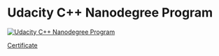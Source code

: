 # Udacity C++ Nanodegree Program

[![Udacity C++ Nanodegree Program](https://img.shields.io/badge/Udacity-C%2B%2B%20Nanodegree%20Program-blue)](https://www.udacity.com/course/c-plus-plus-nanodegree--nd213)

[Certificate](https://confirm.udacity.com/e/f7b5474c-5ade-11ed-901a-0f88c213f3c7)